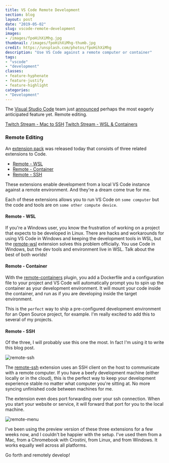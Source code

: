 ```yaml
---
title: VS Code Remote Development
section: blog
layout: post
date: "2019-05-02"
slug: vscode-remote-development
images: 
- /images/fpoHihXiMhg.jpg
thumbnail: /images/fpoHihXiMhg-thumb.jpg
credit: https://unsplash.com/photos/fpoHihXiMhg
description: "Use VS Code against a remote computer or container"
tags:
- "vscode"
- "development"
classes:
- feature-hyphenate
- feature-justify
- feature-highlight
categories:
- "Development"
---
```





The [Visual Studio Code](https://code.visualstudio.com/) team just [announced](https://cda.ms/RN) perhaps the most eagerly anticipated feature yet.  Remote editing.

<!-- more -->
[Twitch Stream - Mac to SSH](https://www.twitch.tv/videos/419428954##)
[Twitch Stream - WSL & Containers](https://www.twitch.tv/videos/419800747)

### Remote Editing

An [extension pack](https://aka.ms/VSCodeRemoteExtensionPack) was released today that consists of three related extensions to Code.

* [Remote - WSL](https://marketplace.visualstudio.com/items?itemName=ms-vscode-remote.remote-wsl)
* [Remote - Container](https://marketplace.visualstudio.com/items?itemName=ms-vscode-remote.remote-containers)
* [Remote - SSH](https://marketplace.visualstudio.com/items?itemName=ms-vscode-remote.remote-ssh)

These extensions enable development from a local VS Code instance against a remote environment.  And they're a dream come true for me.

Each of these extensions allows you to run VS Code on `some computer` but the code and tools are on `some other compute device`.

#### Remote - WSL 

If you're a Windows user, you know the frustration of working on a project that expects to be developed in Linux.  There are hacks and workarounds for using VS Code in Windows and keeping the development tools in WSL, but the [remote-wsl](https://marketplace.visualstudio.com/items?itemName=ms-vscode-remote.remote-wsl) extension solves this problem officially.  You use Code in Windows, but the dev tools and environment live in WSL.  Talk about the best of both worlds!

#### Remote - Container

With the [remote-containers](https://marketplace.visualstudio.com/items?itemName=ms-vscode-remote.remote-containers) plugin, you add a Dockerfile and a configuration file to your project and VS Code will automatically prompt you to spin up the container as your development environment.  It will mount your code inside the container, and run as if you are developing inside the target environment. 

This is the `perfect` way to ship a pre-configured development environment for an Open Source project, for example.  I'm really excited to add this to several of my projects.

#### Remote - SSH
Of the three, I will probably use this one the most.  In fact I'm using it to write this blog post.

![remote-ssh](/images/remotessh.png)

The [remote-ssh](https://marketplace.visualstudio.com/items?itemName=ms-vscode-remote.remote-ssh) extension uses an SSH client on the host to communicate with a remote computer.  If you have a beefy development machine (either locally or in the cloud), this is the perfect way to keep your development experience stable no matter what computer you're sitting at.  No more syncing unfinished code between machines for me.

The extension even does port forwarding over your ssh connection.  When you start your website or service, it will forward that port for you to the local machine.

![remote-menu](/images/remotemenu.png)

I've been using the preview version of these three extensions for a few weeks now, and I couldn't be happier with the setup.  I've used them from a Mac, from a Chromebook with Crostini, from Linux, and from Windows.  It works equally well across all platforms.

Go forth and remotely develop!
